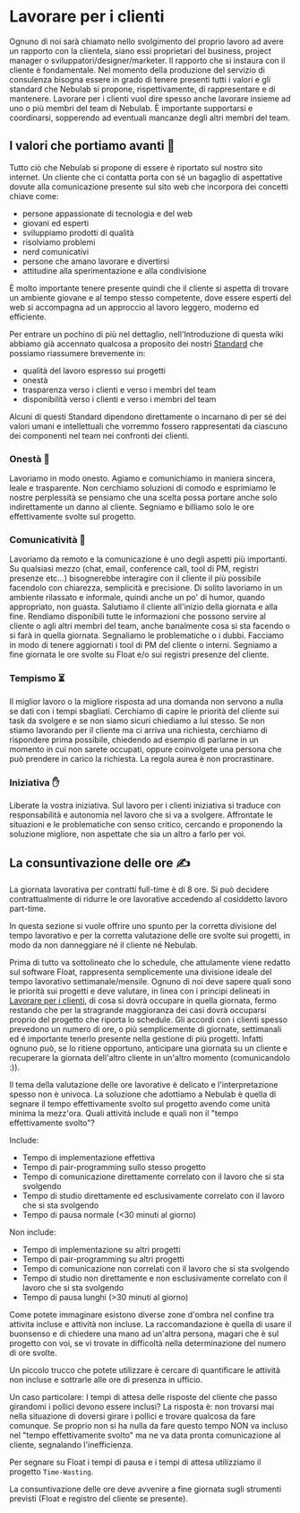 # Lavorare per i clienti

Ognuno di noi sarà chiamato nello svolgimento del proprio lavoro ad avere un rapporto con la 
clientela, siano essi proprietari del business, project manager o sviluppatori/designer/marketer. Il 
rapporto che si instaura con il cliente è fondamentale. Nel momento della produzione del servizio di 
consulenza bisogna essere in grado di tenere presenti tutti i valori e gli standard che Nebulab si 
propone, rispettivamente, di rappresentare e di mantenere. Lavorare per i clienti vuol dire spesso 
anche lavorare insieme ad uno o più membri del team di Nebulab. È importante supportarsi e 
coordinarsi, sopperendo ad eventuali mancanze degli altri membri del team.

## I valori che portiamo avanti 🙌

Tutto ciò che Nebulab si propone di essere è riportato sul nostro sito internet. Un cliente che ci 
contatta porta con sé un bagaglio di aspettative dovute alla comunicazione presente sul sito web che 
incorpora dei concetti chiave come: 

- persone appassionate di tecnologia e del web
- giovani ed esperti
- sviluppiamo prodotti di qualità
- risolviamo problemi
- nerd comunicativi
- persone che amano lavorare e divertirsi
- attitudine alla sperimentazione e alla condivisione

È molto importante tenere presente quindi che il cliente si aspetta di trovare un ambiente giovane e 
al tempo stesso competente, dove essere esperti del web si accompagna ad un approccio al lavoro 
leggero, moderno ed efficiente. 

Per entrare un pochino di più nel dettaglio, nell'Introduzione di questa wiki abbiamo già accennato 
qualcosa a proposito dei nostri [Standard](introduzione.md#standard)  che possiamo riassumere 
brevemente in:

- qualità del lavoro espresso sui progetti
- onestà
- trasparenza verso i clienti e verso i membri del team
- disponibilità verso i clienti e verso i membri del team

Alcuni di questi Standard dipendono direttamente o incarnano di per sé dei valori umani e 
intellettuali che vorremmo fossero rappresentati da ciascuno dei componenti nel team nei confronti 
dei clienti.

### Onestà 🤝 

Lavoriamo in modo onesto. Agiamo e comunichiamo in maniera sincera, leale e trasparente. Non 
cerchiamo soluzioni di comodo e esprimiamo le nostre perplessità se pensiamo che una scelta possa 
portare anche solo indirettamente un danno al cliente. Segniamo e billiamo solo le ore 
effettivamente svolte sul progetto.

### Comunicatività 📢

Lavoriamo da remoto e la comunicazione è uno degli aspetti più importanti. Su qualsiasi mezzo (chat, 
email, conference call, tool di PM, registri presenze etc...) bisognerebbe interagire con il cliente 
il più possibile facendolo con chiarezza, semplicità e precisione. Di solito lavoriamo in un 
ambiente rilassato e informale, quindi anche un po' di humor, quando appropriato, non guasta.
Salutiamo il cliente all'inizio della giornata e alla fine. Rendiamo disponibili tutte le 
informazioni che possono servire al cliente o agli altri membri del team, anche banalmente cosa si 
sta facendo o si farà in quella giornata. Segnaliamo le problematiche o i dubbi.  Facciamo in modo 
di tenere aggiornati i tool di PM del cliente o interni. Segniamo a fine giornata le ore svolte su 
Float e/o sui registri presenze del cliente.

### Tempismo ⏳
 
Il miglior lavoro o la migliore risposta ad una domanda non servono a nulla se dati con i tempi 
sbagliati. Cerchiamo di capire le priorità del cliente sui task da svolgere e se non siamo sicuri 
chiediamo a lui stesso. Se non stiamo lavorando per il cliente ma ci arriva una richiesta, cerchiamo 
di rispondere prima possibile, chiedendo ad esempio di parlarne in un momento in cui non sarete 
occupati, oppure coinvolgete una persona che può prendere in carico la richiesta. La regola aurea è
non procrastinare.

### Iniziativa ✋

Liberate la vostra iniziativa. Sul lavoro per i clienti iniziativa si traduce con responsabilità e 
autonomia nel lavoro che si va a svolgere. Affrontate le situazioni e le problematiche con senso 
critico, cercando e proponendo la soluzione migliore, non aspettate che sia un altro a farlo per 
voi.

## La consuntivazione delle ore ✍️

La giornata lavorativa per contratti full-time è di 8 ore. Si può decidere contrattualmente di 
ridurre le ore lavorative accedendo al cosiddetto lavoro part-time.

In questa sezione si vuole offrire uno spunto per la corretta divisione del tempo lavorativo e per 
la corretta valutazione delle ore svolte sui progetti, in modo da non danneggiare né il cliente né 
Nebulab. 

Prima di tutto va sottolineato che lo schedule, che attulamente viene redatto sul software Float, 
rappresenta semplicemente una divisione ideale del tempo lavorativo settimanale/mensile. Ognuno di 
noi deve sapere quali sono le priorità sui progetti e deve valutare, in linea con i principi 
delineati in [Lavorare per i clienti](), di cosa si dovrà occupare in quella giornata, fermo 
restando che per la stragrande maggioranza dei casi dovrà occuparsi proprio del progetto che riporta 
lo schedule. Gli accordi con i clienti spesso prevedono un numero di ore, o più semplicemente di 
giornate, settimanali ed é importante tenerlo presente nella gestione di più progetti. Infatti 
ognuno può, se lo ritiene opportuno, anticipare una giornata su un cliente e recuperare la giornata 
dell'altro cliente in un'altro momento (comunicandolo :)).

Il tema della valutazione delle ore lavorative è delicato e l'interpretazione spesso non è univoca.
La soluzione che adottiamo a Nebulab è quella di segnare il tempo effettivamente svolto sul progetto 
avendo come unità minima la mezz'ora. Quali attività include e quali non il "tempo effettivamente 
svolto"?

Include:

- Tempo di implementazione effettiva
- Tempo di pair-programming sullo stesso progetto
- Tempo di comunicazione direttamente correlato con il lavoro che si sta svolgendo
- Tempo di studio direttamente ed esclusivamente correlato con il lavoro che si sta svolgendo
- Tempo di pausa normale (<30 minuti al giorno)

Non include:

- Tempo di implementazione su altri progetti
- Tempo di pair-programming su altri progetti
- Tempo di comunicazione non correlati con il lavoro che si sta svolgendo
- Tempo di studio non direttamente e non esclusivamente correlato con il lavoro che si sta svolgendo
- Tempo di pausa lunghi (>30 minuti al giorno)

Come potete immaginare esistono diverse zone d'ombra nel confine tra attivita incluse e attività non 
incluse. La raccomandazione è quella di usare il buonsenso e di chiedere una mano ad un'altra 
persona, magari che è sul progetto con voi, se vi trovate in difficoltà nella determinazione del 
numero di ore svolte.

Un piccolo trucco che potete utilizzare è cercare di quantificare le attività non incluse e 
sottrarle alle ore di presenza in ufficio.

Un caso particolare: I tempi di attesa delle risposte del cliente che passo girandomi i pollici 
devono essere inclusi? La risposta è: non trovarsi mai nella situazione di doversi girare i pollici 
e trovare qualcosa da fare comunque. Se proprio non si ha nulla da fare questo tempo NON va incluso 
nel "tempo effettivamente svolto" ma ne va data pronta comunicazione al cliente, segnalando 
l'inefficienza.

Per segnare su Float i tempi di pausa e i tempi di attesa utilizziamo il progetto `Time-Wasting`.

La consuntivazione delle ore deve avvenire a fine giornata sugli strumenti previsti (Float e 
registro del cliente se presente). 
